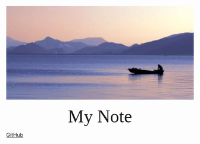 ![homeImage](./homeImage/homeImage.jpg)

<font face="黑体" size=10>  <center>  My Note  </center>  </font>

[GitHub](./read1.md)
